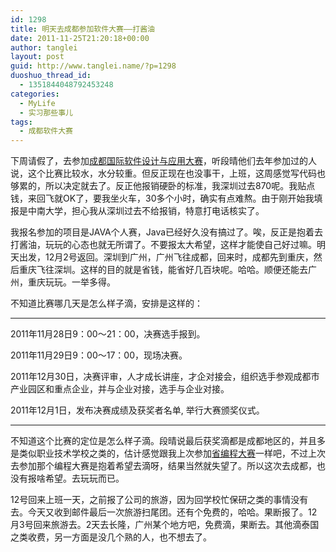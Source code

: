 ```yaml
---
id: 1298
title: 明天去成都参加软件大赛——打酱油
date: 2011-11-25T21:20:18+00:00
author: tanglei
layout: post
guid: http://www.tanglei.name/?p=1298
duoshuo_thread_id:
  - 1351844048792453248
categories:
  - MyLife
  - 实习那些事儿
tags:
  - 成都软件大赛
---
```

下周请假了，去参加[成都国际软件设计与应用大赛](http://www.cdsoft2011.com/opencms/zh/introduction/dynamics/artcle--006.html)，听段晴他们去年参加过的人说，这个比赛比较水，水分较重。但反正现在也没事干，上班，这周感觉写代码也够累的，所以决定就去了。反正他报销硬卧的标准，我深圳过去870呢。我贴点钱，来回飞就OK了，要我坐火车，30多个小时，确实有点难熬。由于刚开始我填报是中南大学，担心我从深圳过去不给报销，特意打电话核实了。

我报名参加的项目是JAVA个人赛，Java已经好久没有搞过了。唉，反正是抱着去打酱油，玩玩的心态也就无所谓了。不要报太大希望，这样才能使自己好过嘛。明天出发，12月2号返回。深圳到广州，广州飞往成都，回来时，成都先到重庆，然后重庆飞往深圳。这样的目的就是省钱，能省好几百块呢。哈哈。顺便还能去广州，重庆玩玩。一举多得。

不知道比赛哪几天是怎么样子滴，安排是这样的：

* * *

2011年11月28日9：00～21：00，决赛选手报到。
  
2011年11月29日9：00～17：00，现场决赛。
  
2011年12月30日，决赛评审，人才成长讲座，才企对接会，组织选手参观成都市产业园区和重点企业，并与企业对接，选手与企业对接。
  
2011年12月1日，发布决赛成绩及获奖者名单, 举行大赛颁奖仪式。

* * *

不知道这个比赛的定位是怎么样子滴。段晴说最后获奖滴都是成都地区的，并且多是类似职业技术学校之类的，估计感觉跟我上次参加[省编程大赛](/blog/the-first-cpc.html)一样吧，不过上次去参加那个编程大赛是抱着希望去滴呀，结果当然就失望了。所以这次去成都，也没有报啥希望。去玩玩而已。

12号回来上班一天，之前报了公司的旅游，因为回学校忙保研之类的事情没有去。今天又收到邮件最后一次旅游扫尾团。还有个免费的，哈哈。果断报了。12月3号回来旅游去。2天去长隆，广州某个地方吧，免费滴，果断去。其他滴泰国之类收费，另一方面是没几个熟的人，也不想去了。
